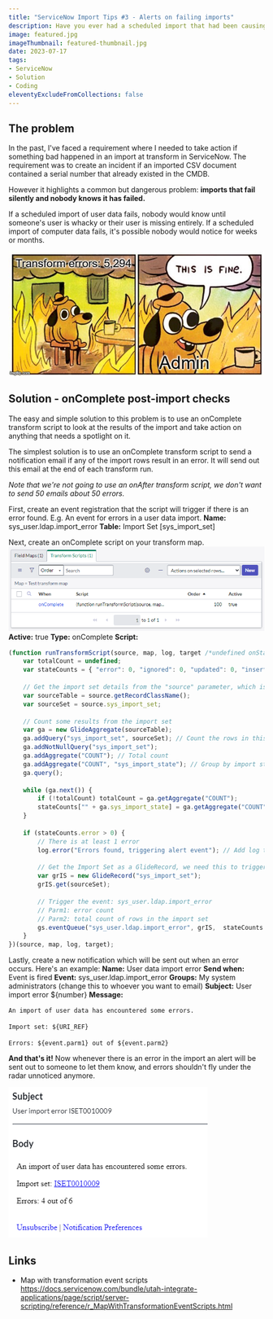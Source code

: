 ```yaml
---
title: "ServiceNow Import Tips #3 - Alerts on failing imports"
description: Have you ever had a scheduled import that had been causing issues for weeks without anyone knowing? Save yourself the headache and do this simple step to alert people when import transforms fail.
image: featured.jpg
imageThumbnail: featured-thumbnail.jpg
date: 2023-07-17
tags:
- ServiceNow
- Solution
- Coding
eleventyExcludeFromCollections: false
---
```


## The problem
In the past, I've faced a requirement where I needed to take action if something bad happened in an import at transform in ServiceNow. The requirement was to create an incident if an imported CSV document contained a serial number that already existed in the CMDB.

However it highlights a common but dangerous problem: **imports that fail silently and nobody knows it has failed.**

If a scheduled import of user data fails, nobody would know until someone's user is whacky or their user is missing entirely.
If a scheduled import of computer data fails, it's possible nobody would notice for weeks or months.

[![Transform errors, but this is fine](meme-fire-import-working-fine.jpg)](meme-fire-import-working-fine.jpg)

## Solution - onComplete post-import checks
The easy and simple solution to this problem is to use an onComplete transform script to look at the results of the import and take action on anything that needs a spotlight on it.

The simplest solution is to use an onComplete transform script to send a notification email if any of the import rows result in an error.
It will send out this email at the end of each transform run.

*Note that we're not going to use an onAfter transform script, we don't want to send 50 emails about 50 errors.*

First, create an event registration that the script will trigger if there is an error found.
E.g. An event for errors in a user data import.
**Name:** sys_user.ldap.import_error
**Table:** Import Set [sys_import_set]

Next, create an onComplete script on your transform map.
[![Transform scripts are found here at the bottom of the form](screenshot-transform-scripts.png)](screenshot-transform-scripts.png)
**Active:** true
**Type:** onComplete
**Script:**
```js
(function runTransformScript(source, map, log, target /*undefined onStart*/) {
    var totalCount = undefined;
    var stateCounts = { "error": 0, "ignored": 0, "updated": 0, "inserted": 0 };

    // Get the import set details from the "source" parameter, which is a GlideRecord of the last row in the import set
    var sourceTable = source.getRecordClassName();
    var sourceSet = source.sys_import_set;

    // Count some results from the import set
    var ga = new GlideAggregate(sourceTable);
    ga.addQuery("sys_import_set", sourceSet); // Count the rows in this import set
    ga.addNotNullQuery("sys_import_set");
    ga.addAggregate("COUNT"); // Total count
    ga.addAggregate("COUNT", "sys_import_state"); // Group by import state & count
    ga.query();

    while (ga.next()) {
        if (!totalCount) totalCount = ga.getAggregate("COUNT");
        stateCounts["" + ga.sys_import_state] = ga.getAggregate("COUNT", "sys_import_state")
    }

    if (stateCounts.error > 0) {
        // There is at least 1 error
        log.error("Errors found, triggering alert event"); // Add log to the transform log
        
        // Get the Import Set as a GlideRecord, we need this to trigger the event
        var grIS = new GlideRecord("sys_import_set");
        grIS.get(sourceSet);

        // Trigger the event: sys_user.ldap.import_error
        // Parm1: error count
        // Parm2: total count of rows in the import set
        gs.eventQueue("sys_user.ldap.import_error", grIS,  stateCounts.error, totalCount, null);
    }
})(source, map, log, target);
```

Lastly, create a new notification which will be sent out when an error occurs.
Here's an example:
**Name:** User data import error
**Send when:** Event is fired
**Event:** sys_user.ldap.import_error
**Groups:** My system administrators (change this to whoever you want to email)
**Subject:** User import error ${number}
**Message:**
```
An import of user data has encountered some errors.

Import set: ${URI_REF}

Errors: ${event.parm1} out of ${event.parm2}
```

**And that's it!** Now whenever there is an error in the import an alert will be sent out to someone to let them know, and errors shouldn't fly under the radar unnoticed anymore.

[![A sample email](sample-test-email.png)](sample-test-email.png)

## Links
* Map with transformation event scripts 
 https://docs.servicenow.com/bundle/utah-integrate-applications/page/script/server-scripting/reference/r_MapWithTransformationEventScripts.html
